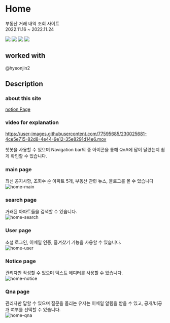 # Home
 부동산 거래 내역 조회 사이트<br>
 2022.11.16 ~ 2022.11.24
 <div>
  <img src="https://img.shields.io/badge/springboot-6DB33F?style=for-the-badge&logo=springboot&logoColor=white"> 
  <img src="https://img.shields.io/badge/vue.js-4FC08D?style=for-the-badge&logo=vue.js&logoColor=white">
  <img src="https://img.shields.io/badge/bootstrap-7952B3?style=for-the-badge&logo=bootstrap&logoColor=white">
  <img src="https://img.shields.io/badge/mysql-4479A1?style=for-the-badge&logo=mysql&logoColor=white">
</div>

## worked with
@hyeonjin2 

## Description
### about this site
<a href="https://mousy-background-ed8.notion.site/Where-is-my-house-Project-020b2246e1794b8e840afdc216acc184">notion Page</a><br>

### video for explanation

https://user-images.githubusercontent.com/77595685/230025681-4ce5e715-82d8-4e44-9e12-35e8291d14e6.mov

챗봇을 사용할 수 있으며 Navigation bar의 종 아이콘을 통해 QnA에 답이 달렸는지 쉽게 확인할 수 있습니다.
### main page
최신 공지사항, 조회수 순 아파트 5개, 부동산 관련 뉴스, 블로그를 볼 수 있습니다<br>
![home-main](https://user-images.githubusercontent.com/77595685/205232109-8bf7e255-3277-4493-a8e6-183c13487315.PNG)

### search page
거래된 아파트들을 검색할 수 있습니다.<br>
![home-search](https://user-images.githubusercontent.com/77595685/205232137-2004775d-d89a-415c-a352-0b85223dda06.PNG)

### User page
소셜 로그인, 이메일 인증, 즐겨찾기 기능을 사용할 수 있습니다.<br>
![home-user](https://user-images.githubusercontent.com/77595685/205232532-da0c04a2-452e-4533-ae36-c26d390cbc46.PNG)

### Notice page
관리자만 작성할 수 있으며 텍스트 에디터를 사용할 수 있습니다.<br>
![home-notice](https://user-images.githubusercontent.com/77595685/205232595-b884edf2-67ec-438c-bed3-0d7d398e57d8.PNG)

### Qna page
관리자만 답할 수 있으며 질문을 올리는 유저는 이메일 알림을 받을 수 있고, 공개/비공개 여부를 선택할 수 있습니다.<br>
![home-qna](https://user-images.githubusercontent.com/77595685/205232710-40e0b891-5632-424a-b89e-e5785292859e.PNG)

